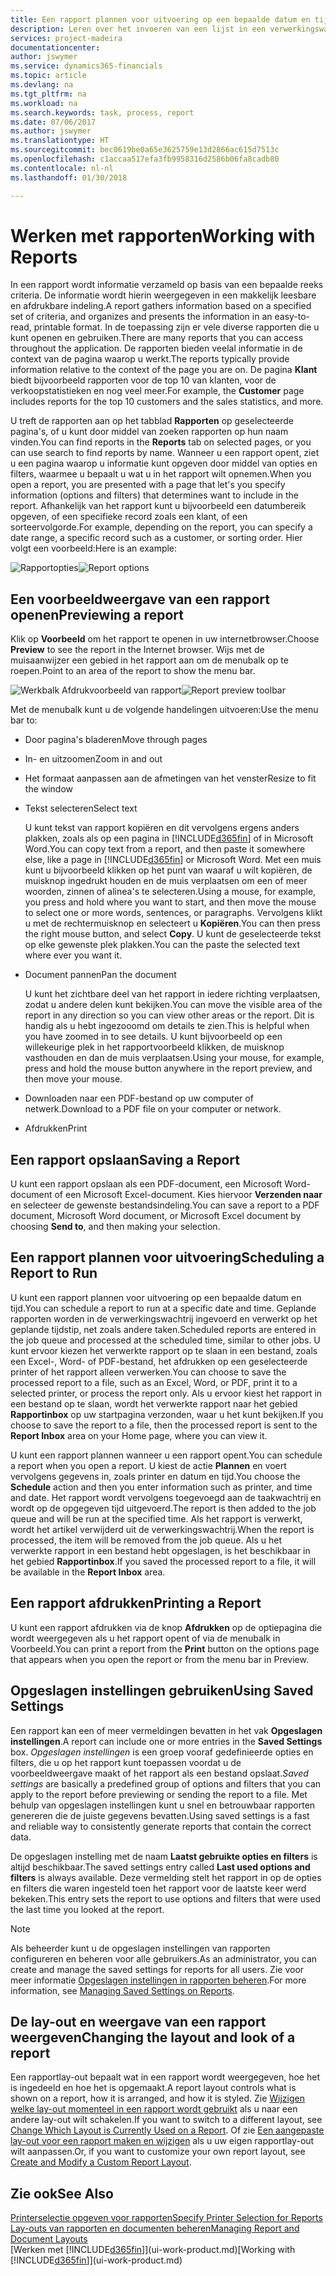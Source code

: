 ```yaml
---
title: Een rapport plannen voor uitvoering op een bepaalde datum en tijd | Microsoft Docs
description: Leren over het invoeren van een lijst in een verwerkingswachtrij en het plannen om te worden verwerkt op een specifieke datum en tijd.
services: project-madeira
documentationcenter: 
author: jswymer
ms.service: dynamics365-financials
ms.topic: article
ms.devlang: na
ms.tgt_pltfrm: na
ms.workload: na
ms.search.keywords: task, process, report
ms.date: 07/06/2017
ms.author: jswymer
ms.translationtype: HT
ms.sourcegitcommit: bec0619be0a65e3625759e13d2866ac615d7513c
ms.openlocfilehash: c1accaa517efa3fb9958316d2586b06fa8cadb80
ms.contentlocale: nl-nl
ms.lasthandoff: 01/30/2018

---
```

# <a name="working-with-reports"></a><span data-ttu-id="1d383-103">Werken met rapporten</span><span class="sxs-lookup"><span data-stu-id="1d383-103">Working with Reports</span></span>
<span data-ttu-id="1d383-104">In een rapport wordt informatie verzameld op basis van een bepaalde reeks criteria. De informatie wordt hierin weergegeven in een makkelijk leesbare en afdrukbare indeling.</span><span class="sxs-lookup"><span data-stu-id="1d383-104">A report gathers information based on a specified set of criteria, and organizes and presents the information in an easy-to-read, printable format.</span></span> <span data-ttu-id="1d383-105">In de toepassing zijn er vele diverse rapporten die u kunt openen en gebruiken.</span><span class="sxs-lookup"><span data-stu-id="1d383-105">There are many reports that you can access throughout the application.</span></span> <span data-ttu-id="1d383-106">De rapporten bieden veelal informatie in de context van de pagina waarop u werkt.</span><span class="sxs-lookup"><span data-stu-id="1d383-106">The reports typically provide information relative to the context of the page you are on.</span></span> <span data-ttu-id="1d383-107">De pagina **Klant** biedt bijvoorbeeld rapporten voor de top 10 van klanten, voor de verkoopstatistieken en nog veel meer.</span><span class="sxs-lookup"><span data-stu-id="1d383-107">For example, the **Customer** page includes reports for the top 10 customers and the sales statistics, and more.</span></span>

<span data-ttu-id="1d383-108">U treft de rapporten aan op het tabblad **Rapporten** op geselecteerde pagina's, of u kunt door middel van zoeken rapporten op hun naam vinden.</span><span class="sxs-lookup"><span data-stu-id="1d383-108">You can find reports in the **Reports** tab on selected pages, or you can use search to find reports by name.</span></span> <span data-ttu-id="1d383-109">Wanneer u een rapport opent, ziet u een pagina waarop u informatie kunt opgeven door middel van opties en filters, waarmee u bepaalt u wat u in het rapport wilt opnemen.</span><span class="sxs-lookup"><span data-stu-id="1d383-109">When you open a report, you are presented with a page that let's you specify information (options and filters) that determines want to include in the report.</span></span> <span data-ttu-id="1d383-110">Afhankelijk van het rapport kunt u bijvoorbeeld een datumbereik opgeven, of een specifieke record zoals een klant, of een sorteervolgorde.</span><span class="sxs-lookup"><span data-stu-id="1d383-110">For example, depending on the report, you can specify a date range, a specific record such as a customer, or sorting order.</span></span> <span data-ttu-id="1d383-111">Hier volgt een voorbeeld:</span><span class="sxs-lookup"><span data-stu-id="1d383-111">Here is an example:</span></span>

<span data-ttu-id="1d383-112">![Rapportopties](media/report_options.png "Rapportopties")</span><span class="sxs-lookup"><span data-stu-id="1d383-112">![Report options](media/report_options.png "Report options")</span></span>

## <a name="previewing-a-report"></a><span data-ttu-id="1d383-113">Een voorbeeldweergave van een rapport openen</span><span class="sxs-lookup"><span data-stu-id="1d383-113">Previewing a report</span></span>
<span data-ttu-id="1d383-114">Klik op **Voorbeeld** om het rapport te openen in uw internetbrowser.</span><span class="sxs-lookup"><span data-stu-id="1d383-114">Choose **Preview** to see the report in the Internet browser.</span></span> <span data-ttu-id="1d383-115">Wijs met de muisaanwijzer een gebied in het rapport aan om de menubalk op te roepen.</span><span class="sxs-lookup"><span data-stu-id="1d383-115">Point to an area of the report to show the menu bar.</span></span>  

<span data-ttu-id="1d383-116">![Werkbalk Afdrukvoorbeeld van rapport](media/report_viewer.png "Werkbalk Afdrukvoorbeeld van rapport")</span><span class="sxs-lookup"><span data-stu-id="1d383-116">![Report preview toolbar](media/report_viewer.png "Report preview toolbar")</span></span>

<span data-ttu-id="1d383-117">Met de menubalk kunt u de volgende handelingen uitvoeren:</span><span class="sxs-lookup"><span data-stu-id="1d383-117">Use the menu bar to:</span></span>

-   <span data-ttu-id="1d383-118">Door pagina's bladeren</span><span class="sxs-lookup"><span data-stu-id="1d383-118">Move through pages</span></span>
-   <span data-ttu-id="1d383-119">In- en uitzoomen</span><span class="sxs-lookup"><span data-stu-id="1d383-119">Zoom in and out</span></span>
-   <span data-ttu-id="1d383-120">Het formaat aanpassen aan de afmetingen van het venster</span><span class="sxs-lookup"><span data-stu-id="1d383-120">Resize to fit the window</span></span>
-   <span data-ttu-id="1d383-121">Tekst selecteren</span><span class="sxs-lookup"><span data-stu-id="1d383-121">Select text</span></span>

    <span data-ttu-id="1d383-122">U kunt tekst van rapport kopiëren en dit vervolgens ergens anders plakken, zoals als op een pagina in [!INCLUDE[d365fin](includes/d365fin_md.md)] of in Microsoft Word.</span><span class="sxs-lookup"><span data-stu-id="1d383-122">You can copy text from a report, and then paste it somewhere else, like a page in [!INCLUDE[d365fin](includes/d365fin_md.md)] or Microsoft Word.</span></span>  <span data-ttu-id="1d383-123">Met een muis kunt u bijvoorbeeld klikken op het punt van waaraf u wilt kopiëren, de muisknop ingedrukt houden en de muis verplaatsen om een of meer woorden, zinnen of alinea's te selecteren.</span><span class="sxs-lookup"><span data-stu-id="1d383-123">Using a mouse, for example, you press and hold where you want to start, and then move the mouse to select one or more words, sentences, or paragraphs.</span></span> <span data-ttu-id="1d383-124">Vervolgens klikt u met de rechtermuisknop en selecteert u **Kopiëren**.</span><span class="sxs-lookup"><span data-stu-id="1d383-124">You can then press the right mouse button, and select **Copy**.</span></span> <span data-ttu-id="1d383-125">U kunt de geselecteerde tekst op elke gewenste plek plakken.</span><span class="sxs-lookup"><span data-stu-id="1d383-125">You can the paste the selected text where ever you want it.</span></span>
-   <span data-ttu-id="1d383-126">Document pannen</span><span class="sxs-lookup"><span data-stu-id="1d383-126">Pan the document</span></span>

    <span data-ttu-id="1d383-127">U kunt het zichtbare deel van het rapport in iedere richting verplaatsen, zodat u andere delen kunt bekijken.</span><span class="sxs-lookup"><span data-stu-id="1d383-127">You can move the visible area of the report in any direction so you can view other areas or the report.</span></span> <span data-ttu-id="1d383-128">Dit is handig als u hebt ingezooomd om details te zien.</span><span class="sxs-lookup"><span data-stu-id="1d383-128">This is helpful when you have zoomed in to see details.</span></span>  <span data-ttu-id="1d383-129">U kunt bijvoorbeeld op een willekeurige plek in het rapportvoorbeeld klikken, de muisknop vasthouden en dan de muis verplaatsen.</span><span class="sxs-lookup"><span data-stu-id="1d383-129">Using your mouse, for example, press and hold the mouse button anywhere in the report preview, and then move your mouse.</span></span>

-   <span data-ttu-id="1d383-130">Downloaden naar een PDF-bestand op uw computer of netwerk.</span><span class="sxs-lookup"><span data-stu-id="1d383-130">Download to a PDF file on your computer or network.</span></span>
-   <span data-ttu-id="1d383-131">Afdrukken</span><span class="sxs-lookup"><span data-stu-id="1d383-131">Print</span></span>


## <a name="saving-a-report"></a><span data-ttu-id="1d383-132">Een rapport opslaan</span><span class="sxs-lookup"><span data-stu-id="1d383-132">Saving a Report</span></span>
<span data-ttu-id="1d383-133">U kunt een rapport opslaan als een PDF-document, een Microsoft Word-document of een Microsoft Excel-document. Kies hiervoor **Verzenden naar** en selecteer de gewenste bestandsindeling.</span><span class="sxs-lookup"><span data-stu-id="1d383-133">You can save a report to a PDF document, Microsoft Word document, or Microsoft Excel document by choosing **Send to**, and then making your selection.</span></span>

## <a name="ScheduleReport"></a><span data-ttu-id="1d383-134">Een rapport plannen voor uitvoering</span><span class="sxs-lookup"><span data-stu-id="1d383-134">Scheduling a Report to Run</span></span>
<span data-ttu-id="1d383-135">U kunt een rapport plannen voor uitvoering op een bepaalde datum en tijd.</span><span class="sxs-lookup"><span data-stu-id="1d383-135">You can schedule a report to run at a specific date and time.</span></span> <span data-ttu-id="1d383-136">Geplande rapporten worden in de verwerkingswachtrij ingevoerd en verwerkt op het geplande tijdstip, net zoals andere taken.</span><span class="sxs-lookup"><span data-stu-id="1d383-136">Scheduled reports are entered in the job queue and processed at the scheduled time, similar to other jobs.</span></span> <span data-ttu-id="1d383-137">U kunt ervoor kiezen het verwerkte rapport op te slaan in een bestand, zoals een Excel-, Word- of PDF-bestand, het afdrukken op een geselecteerde printer of het rapport alleen verwerken.</span><span class="sxs-lookup"><span data-stu-id="1d383-137">You can choose to save the processed report to a file, such as an Excel, Word, or PDF, print it to a selected printer, or process the report only.</span></span> <span data-ttu-id="1d383-138">Als u ervoor kiest het rapport in een bestand op te slaan, wordt het verwerkte rapport naar het gebied **Rapportinbox** op uw startpagina verzonden, waar u het kunt bekijken.</span><span class="sxs-lookup"><span data-stu-id="1d383-138">If you choose to save the report to a file, then the processed report is sent to the **Report Inbox** area on your Home page, where you can view it.</span></span>

<span data-ttu-id="1d383-139">U kunt een rapport plannen wanneer u een rapport opent.</span><span class="sxs-lookup"><span data-stu-id="1d383-139">You can schedule a report when you open a report.</span></span> <span data-ttu-id="1d383-140">U kiest de actie **Plannen** en voert vervolgens gegevens in, zoals printer en datum en tijd.</span><span class="sxs-lookup"><span data-stu-id="1d383-140">You choose the **Schedule** action and then you enter information such as printer, and time and date.</span></span> <span data-ttu-id="1d383-141">Het rapport wordt vervolgens toegevoegd aan de taakwachtrij en wordt op de opgegeven tijd uitgevoerd.</span><span class="sxs-lookup"><span data-stu-id="1d383-141">The report is then added to the job queue and will be run at the specified time.</span></span> <span data-ttu-id="1d383-142">Als het rapport is verwerkt, wordt het artikel verwijderd uit de verwerkingswachtrij.</span><span class="sxs-lookup"><span data-stu-id="1d383-142">When the report is processed, the item will be removed from the job queue.</span></span> <span data-ttu-id="1d383-143">Als u het verwerkte rapport in een bestand hebt opgeslagen, is het beschikbaar in het gebied **Rapportinbox**.</span><span class="sxs-lookup"><span data-stu-id="1d383-143">If you saved the processed report to a file, it will be available in the **Report Inbox** area.</span></span>

## <a name="PrintReport"></a><span data-ttu-id="1d383-144">Een rapport afdrukken</span><span class="sxs-lookup"><span data-stu-id="1d383-144">Printing a Report</span></span>
<span data-ttu-id="1d383-145">U kunt een rapport afdrukken via de knop **Afdrukken** op de optiepagina die wordt weergegeven als u het rapport opent of via de menubalk in Voorbeeld.</span><span class="sxs-lookup"><span data-stu-id="1d383-145">You can print a report from the **Print** button on the options page that appears when you open the report or from the menu bar in Preview.</span></span>

## <a name="using-saved-settings"></a><span data-ttu-id="1d383-146">Opgeslagen instellingen gebruiken</span><span class="sxs-lookup"><span data-stu-id="1d383-146">Using Saved Settings</span></span>
<span data-ttu-id="1d383-147">Een rapport kan een of meer vermeldingen bevatten in het vak **Opgeslagen instellingen**.</span><span class="sxs-lookup"><span data-stu-id="1d383-147">A report can include one or more entries in the **Saved Settings** box.</span></span> <span data-ttu-id="1d383-148">*Opgeslagen instellingen* is een groep vooraf gedefinieerde opties en filters, die u op het rapport kunt toepassen voordat u de voorbeeldweergave maakt of het rapport als een bestand opslaat.</span><span class="sxs-lookup"><span data-stu-id="1d383-148">*Saved settings* are basically a predefined group of options and filters that you can apply to the report before previewing or sending the report to a file.</span></span> <span data-ttu-id="1d383-149">Met behulp van opgeslagen instellingen kunt u snel en betrouwbaar rapporten genereren die de juiste gegevens bevatten.</span><span class="sxs-lookup"><span data-stu-id="1d383-149">Using saved settings is a fast and reliable way to consistently generate reports that contain the correct data.</span></span>

<span data-ttu-id="1d383-150">De opgeslagen instelling met de naam **Laatst gebruikte opties en filters** is altijd beschikbaar.</span><span class="sxs-lookup"><span data-stu-id="1d383-150">The saved settings entry called **Last used options and filters** is always available.</span></span> <span data-ttu-id="1d383-151">Deze vermelding stelt het rapport in op de opties en filters die waren ingesteld toen het rapport voor de laatste keer werd bekeken.</span><span class="sxs-lookup"><span data-stu-id="1d383-151">This entry sets the report to use options and filters that were used the last time you looked at the report.</span></span>

>[!NOTE]
><span data-ttu-id="1d383-152">Als beheerder kunt u de opgeslagen instellingen van rapporten configureren en beheren voor alle gebruikers.</span><span class="sxs-lookup"><span data-stu-id="1d383-152">As an administrator, you can create and manage the saved settings for reports for all users.</span></span> <span data-ttu-id="1d383-153">Zie voor meer informatie [Opgeslagen instellingen in rapporten beheren](reports-saving-reusing-settings.md).</span><span class="sxs-lookup"><span data-stu-id="1d383-153">For more information, see [Managing Saved Settings on Reports](reports-saving-reusing-settings.md).</span></span>

## <a name="changing-the-layout-and-look-of-a-report"></a><span data-ttu-id="1d383-154">De lay-out en weergave van een rapport weergeven</span><span class="sxs-lookup"><span data-stu-id="1d383-154">Changing the layout and look of a report</span></span>
<span data-ttu-id="1d383-155">Een rapportlay-out bepaalt wat in een rapport wordt weergegeven, hoe het is ingedeeld en hoe het is opgemaakt.</span><span class="sxs-lookup"><span data-stu-id="1d383-155">A report layout controls what is shown on a report, how it is arranged, and how it is styled.</span></span> <span data-ttu-id="1d383-156">Zie [Wijzigen welke lay-out momenteel in een rapport wordt gebruikt](ui-how-change-layout-currently-used-report.md) als u naar een andere lay-out wilt schakelen.</span><span class="sxs-lookup"><span data-stu-id="1d383-156">If you want to switch to a different layout, see [Change Which Layout is Currently Used on a Report](ui-how-change-layout-currently-used-report.md).</span></span> <span data-ttu-id="1d383-157">Of zie [Een aangepaste lay-out voor een rapport maken en wijzigen](ui-how-create-custom-report-layout.md) als u uw eigen rapportlay-out wilt aanpassen.</span><span class="sxs-lookup"><span data-stu-id="1d383-157">Or, if you want to customize your own report layout, see [Create and Modify a Custom Report Layout](ui-how-create-custom-report-layout.md).</span></span>

## <a name="see-also"></a><span data-ttu-id="1d383-158">Zie ook</span><span class="sxs-lookup"><span data-stu-id="1d383-158">See Also</span></span>
[<span data-ttu-id="1d383-159">Printerselectie opgeven voor rapporten</span><span class="sxs-lookup"><span data-stu-id="1d383-159">Specify Printer Selection for Reports</span></span>](ui-specify-printer-selection-reports.md)  
[<span data-ttu-id="1d383-160">Lay-outs van rapporten en documenten beheren</span><span class="sxs-lookup"><span data-stu-id="1d383-160">Managing Report and Document Layouts</span></span>](ui-manage-report-layouts.md)  
<span data-ttu-id="1d383-161">[Werken met [!INCLUDE[d365fin](includes/d365fin_md.md)]](ui-work-product.md)</span><span class="sxs-lookup"><span data-stu-id="1d383-161">[Working with [!INCLUDE[d365fin](includes/d365fin_md.md)]](ui-work-product.md)</span></span>

